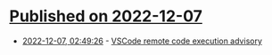 # [Published on 2022-12-07](index.md)

* [2022-12-07, 02:49:26](https://news.ycombinator.com/item?id=33890098) - [VSCode remote code execution advisory](https://github.com/google/security-research/security/advisories/GHSA-pw56-c55x-cm9m)
